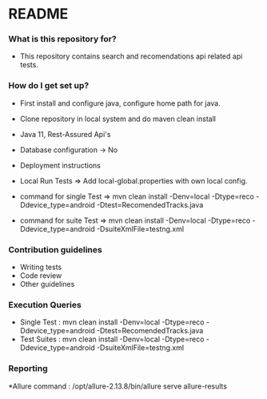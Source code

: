 # README #

### What is this repository for? ###

* This repository contains search and recomendations api related api tests.

### How do I get set up? ###

* First install and configure java, configure home path for java.
* Clone repository in local system and do maven clean install
* Java 11, Rest-Assured Api's
* Database configuration -> No
* Deployment instructions

* Local Run Tests => Add local-global.properties with own local config.
* command for single Test => 
    mvn clean install -Denv=local -Dtype=reco -Ddevice_type=android -Dtest=RecomendedTracks.java
* command for suite Test =>
    mvn clean install -Denv=local -Dtype=reco -Ddevice_type=android -DsuiteXmlFile=testng.xml

### Contribution guidelines ###

* Writing tests
* Code review
* Other guidelines

### Execution Queries
* Single Test : mvn clean install -Denv=local -Dtype=reco -Ddevice_type=android -Dtest=RecomendedTracks.java
* Test Suites : mvn clean install -Denv=local -Dtype=reco -Ddevice_type=android -DsuiteXmlFile=testng.xml

### Reporting 
*Allure command : /opt/allure-2.13.8/bin/allure serve allure-results